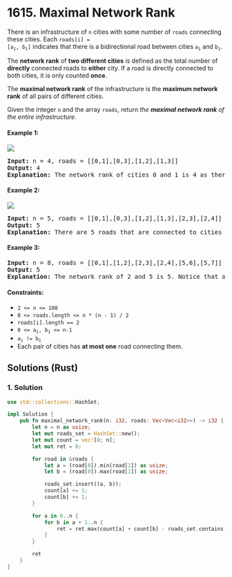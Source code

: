 # 1615. Maximal Network Rank
There is an infrastructure of `n` cities with some number of `roads` connecting these cities. Each <code>roads[i] = [a<sub>i</sub>, b<sub>i</sub>]</code> indicates that there is a bidirectional road between cities <code>a<sub>i</sub></code> and <code>b<sub>i</sub></code>.

The **network rank** of **two different cities** is defined as the total number of **directly** connected roads to **either** city. If a road is directly connected to both cities, it is only counted **once**.

The **maximal network rank** of the infrastructure is the **maximum network rank** of all pairs of different cities.

Given the integer `n` and the array `roads`, return *the **maximal network rank** of the entire infrastructure*.

#### Example 1:
![](https://assets.leetcode.com/uploads/2020/09/21/ex1.png)
<pre>
<strong>Input:</strong> n = 4, roads = [[0,1],[0,3],[1,2],[1,3]]
<strong>Output:</strong> 4
<strong>Explanation:</strong> The network rank of cities 0 and 1 is 4 as there are 4 roads that are connected to either 0 or 1. The road between 0 and 1 is only counted once.
</pre>

#### Example 2:
![](https://assets.leetcode.com/uploads/2020/09/21/ex2.png)
<pre>
<strong>Input:</strong> n = 5, roads = [[0,1],[0,3],[1,2],[1,3],[2,3],[2,4]]
<strong>Output:</strong> 5
<strong>Explanation:</strong> There are 5 roads that are connected to cities 1 or 2.
</pre>

#### Example 3:
<pre>
<strong>Input:</strong> n = 8, roads = [[0,1],[1,2],[2,3],[2,4],[5,6],[5,7]]
<strong>Output:</strong> 5
<strong>Explanation:</strong> The network rank of 2 and 5 is 5. Notice that all the cities do not have to be connected.
</pre>

#### Constraints:
* `2 <= n <= 100`
* `0 <= roads.length <= n * (n - 1) / 2`
* `roads[i].length == 2`
* <code>0 <= a<sub>i</sub>, b<sub>i</sub> <= n-1</code>
* <code>a<sub>i</sub> != b<sub>i</sub></code>
* Each pair of cities has **at most one** road connecting them.

## Solutions (Rust)

### 1. Solution
```Rust
use std::collections::HashSet;

impl Solution {
    pub fn maximal_network_rank(n: i32, roads: Vec<Vec<i32>>) -> i32 {
        let n = n as usize;
        let mut roads_set = HashSet::new();
        let mut count = vec![0; n];
        let mut ret = 0;

        for road in &roads {
            let a = (road[0]).min(road[1]) as usize;
            let b = (road[0]).max(road[1]) as usize;

            roads_set.insert((a, b));
            count[a] += 1;
            count[b] += 1;
        }

        for a in 0..n {
            for b in a + 1..n {
                ret = ret.max(count[a] + count[b] - roads_set.contains(&(a, b)) as i32);
            }
        }

        ret
    }
}
```
